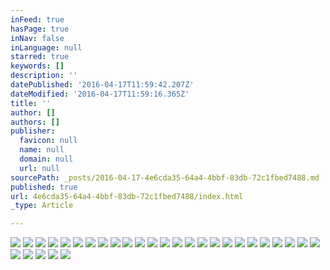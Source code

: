 ```yaml
---
inFeed: true
hasPage: true
inNav: false
inLanguage: null
starred: true
keywords: []
description: ''
datePublished: '2016-04-17T11:59:42.207Z'
dateModified: '2016-04-17T11:59:16.365Z'
title: ''
author: []
authors: []
publisher:
  favicon: null
  name: null
  domain: null
  url: null
sourcePath: _posts/2016-04-17-4e6cda35-64a4-4bbf-83db-72c1fbed7488.md
published: true
url: 4e6cda35-64a4-4bbf-83db-72c1fbed7488/index.html
_type: Article

---
```

![](https://the-grid-user-content.s3-us-west-2.amazonaws.com/89f420c1-7361-410d-992d-d7a31151f345.jpg)
![](https://the-grid-user-content.s3-us-west-2.amazonaws.com/10a5aeef-28de-4f61-8d82-247c3f679320.jpg)
![](https://the-grid-user-content.s3-us-west-2.amazonaws.com/ddb09cb2-7e6d-42b9-8990-52c627a62c52.jpg)
![](https://the-grid-user-content.s3-us-west-2.amazonaws.com/9ea20670-a08d-47bd-ac1b-4f5b7755c2ee.jpg)
![](https://the-grid-user-content.s3-us-west-2.amazonaws.com/f137c1c7-f7c3-4638-a3a2-3f52e3c761ef.jpg)
![](https://the-grid-user-content.s3-us-west-2.amazonaws.com/edd70b43-d99c-4160-a013-790728d01649.jpg)
![](https://the-grid-user-content.s3-us-west-2.amazonaws.com/3434f8ce-9ddf-45f1-b746-bf85304d931e.jpg)
![](https://the-grid-user-content.s3-us-west-2.amazonaws.com/5a033113-9d3f-4341-9a3d-2a86988931b9.jpg)
![](https://the-grid-user-content.s3-us-west-2.amazonaws.com/1b2f6bdf-a8e1-4b6b-8bdf-d6f07c2501f7.jpg)
![](https://the-grid-user-content.s3-us-west-2.amazonaws.com/2ae089de-528c-4b43-a04e-685afb47065d.jpg)
![](https://the-grid-user-content.s3-us-west-2.amazonaws.com/ff7e9edf-c018-4a25-a565-8798f2cf5a3d.jpg)
![](https://the-grid-user-content.s3-us-west-2.amazonaws.com/314c5297-8716-4e26-9471-25342942e053.jpg)
![](https://the-grid-user-content.s3-us-west-2.amazonaws.com/3188793f-684e-454d-a66b-a87cb8cbab30.jpg)
![](https://the-grid-user-content.s3-us-west-2.amazonaws.com/2edd140e-1b0d-486d-a020-61852c57ed51.jpg)
![](https://the-grid-user-content.s3-us-west-2.amazonaws.com/0befb5a3-6491-478c-9769-9479773ce050.jpg)
![](https://the-grid-user-content.s3-us-west-2.amazonaws.com/8fcd76c9-32c9-408d-9cf4-98840c76fcac.jpg)
![](https://the-grid-user-content.s3-us-west-2.amazonaws.com/0978f0f9-51fb-473c-b725-783df199ece3.jpg)
![](https://the-grid-user-content.s3-us-west-2.amazonaws.com/6b50178d-14b5-4f58-adf8-38a39f7fa593.jpg)
![](https://the-grid-user-content.s3-us-west-2.amazonaws.com/0a598560-734e-4002-925d-76f92f8cc95f.jpg)
![](https://the-grid-user-content.s3-us-west-2.amazonaws.com/8123efb2-de54-4ce4-9ef3-77d09780600e.jpg)
![](https://the-grid-user-content.s3-us-west-2.amazonaws.com/64fce9aa-d596-4a6f-9a49-d93e695f81ac.jpg)
![](https://the-grid-user-content.s3-us-west-2.amazonaws.com/9ab2da41-db8e-4758-b618-79eaf00d7c14.jpg)
![](https://the-grid-user-content.s3-us-west-2.amazonaws.com/c928f4ce-6ff1-4bec-b1d2-2ac2bc2310bd.jpg)
![](https://the-grid-user-content.s3-us-west-2.amazonaws.com/5fc79bf1-bd3f-4cde-8013-517fe6312a10.jpg)
![](https://the-grid-user-content.s3-us-west-2.amazonaws.com/bd36455b-2e6f-471e-b8d8-d2bc76d4591e.jpg)
![](https://the-grid-user-content.s3-us-west-2.amazonaws.com/b02d5307-9e64-4992-a2e5-20655b14f922.jpg)
![](https://the-grid-user-content.s3-us-west-2.amazonaws.com/f67279c1-9273-4937-96a8-21d624586f33.jpg)
![](https://the-grid-user-content.s3-us-west-2.amazonaws.com/61f8b097-73ce-4357-a975-bd013e9de981.jpg)
![](https://the-grid-user-content.s3-us-west-2.amazonaws.com/8b1d9cf2-98db-4795-9ba9-4cc59a4b6a68.jpg)
![](https://the-grid-user-content.s3-us-west-2.amazonaws.com/f368df4c-add0-4b53-878a-f561b20804ab.jpg)